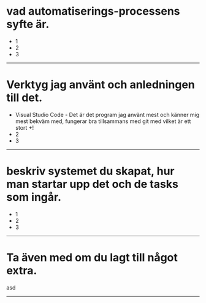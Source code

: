 # vad automatiserings-processens syfte är.
* 1
* 2
* 3
* * *

# Verktyg jag använt och anledningen till det.
* Visual Studio Code - Det är det program jag använt mest och känner mig mest bekväm med, fungerar bra tillsammans med git med vilket är ett stort +!
* 2
* 3
* * *

# beskriv systemet du skapat, hur man startar upp det och de tasks som ingår.
* 1
* 2
* 3
* * *

# Ta även med om du lagt till något extra.
asd
* * *
